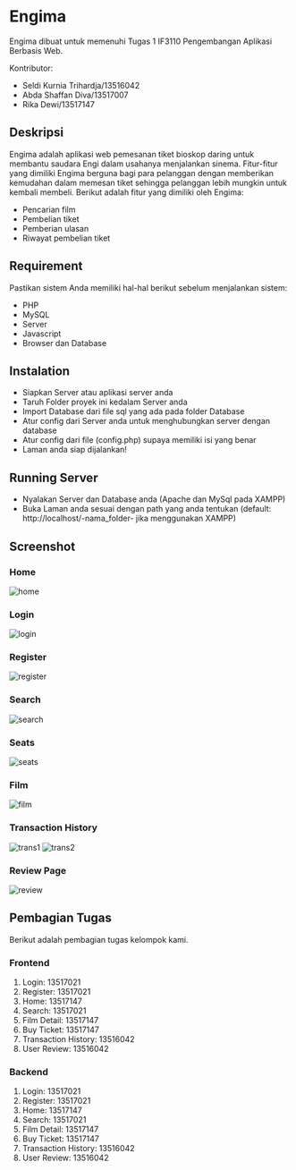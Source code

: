 # Engima
Engima dibuat untuk memenuhi Tugas 1 IF3110 Pengembangan Aplikasi Berbasis Web.

Kontributor:
* Seldi Kurnia Trihardja/13516042
* Abda Shaffan Diva/13517007
* Rika Dewi/13517147
## Deskripsi 
Engima adalah aplikasi web pemesanan tiket bioskop daring untuk membantu saudara Engi dalam usahanya menjalankan sinema.
Fitur-fitur yang dimiliki Engima berguna bagi para pelanggan dengan memberikan kemudahan dalam memesan tiket sehingga pelanggan lebih mungkin untuk kembali membeli.
Berikut adalah fitur yang dimiliki oleh Engima:
* Pencarian film
* Pembelian tiket
* Pemberian ulasan
* Riwayat pembelian tiket
 
## Requirement
Pastikan sistem Anda memiliki hal-hal berikut sebelum menjalankan sistem:
* PHP 
* MySQL
* Server
* Javascript
* Browser dan Database

## Instalation
* Siapkan Server atau aplikasi server anda
* Taruh Folder proyek ini kedalam Server anda
* Import Database dari file sql yang ada pada folder Database
* Atur config dari Server anda untuk menghubungkan server dengan database
* Atur config dari file (config.php) supaya memiliki isi yang benar
* Laman anda siap dijalankan!

## Running Server
* Nyalakan Server dan Database anda (Apache dan MySql pada XAMPP)
* Buka Laman anda sesuai dengan path yang anda tentukan (default: http://localhost/-nama_folder- jika menggunakan XAMPP)

## Screenshot
### Home
![home](./Screenshots/home.jpg)
### Login
![login](./Screenshots/login.png)
### Register
![register](./Screenshots/register.png)
### Search
![search](./Screenshots/search.jpg)
### Seats
![seats](./Screenshots/seat.jpg)
### Film
![film](./Screenshots/film.jpg)
### Transaction History
![trans1](./Screenshots/TransHistory1.png)
![trans2](./Screenshots/TransHistory2.png)
### Review Page
![review](./Screenshots/Review.png)


## Pembagian Tugas
Berikut adalah pembagian tugas kelompok kami.
### Frontend
1. Login: 13517021
2. Register: 13517021
3. Home: 13517147
4. Search: 13517021
5. Film Detail: 13517147
6. Buy Ticket: 13517147
7. Transaction History: 13516042
8. User Review: 13516042

### Backend
1. Login: 13517021
2. Register: 13517021
3. Home: 13517147
4. Search: 13517021
5. Film Detail: 13517147
6. Buy Ticket: 13517147
7. Transaction History: 13516042
8. User Review: 13516042
